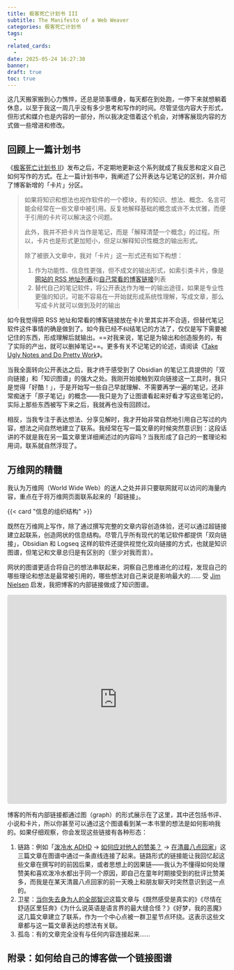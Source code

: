```yaml
---
title: 极客死亡计划书 III
subtitle: The Manifesto of a Web Weaver
categories: 极客死亡计划书
tags:
  - 
related_cards:
  - 
date: 2025-05-24 16:27:38
banner:
draft: true
toc: true
---
```


这几天搬家搬到心力憔悴，还总是琐事缠身，每天都在到处跑，一停下来就想躺着休息，以至于我这一周几乎没有多少思考和写作的时间。尽管坚信内容大于形式，但形式和媒介也是内容的一部分，所以我决定借着这个机会，对博客展现内容的方式做一些增进和修改。<!--more-->

## 回顾上一篇计划书

《[极客死亡计划书 II](/posts/极客死亡计划书-II)》发布之后，不定期地更新这个系列就成了我反思和定义自己如何写作的方式。在上一篇计划书中，我阐述了公开表达与记笔记的区别，并介绍了博客新增的「卡片」分区。

> 如果将知识和想法也视作软件的一个模块，有的知识、想法、概念、名言可能会经常在一些文章中被引用。反复地解释基础的概念或许不太优雅，而便于引用的卡片可以解决这个问题。
>
> 此外，我并不把卡片当作是笔记，而是「解释清楚一个概念」的过程。所以，卡片也是形式更加短小，但足以解释知识性概念的输出形式。
>
> 除了被嵌入文章中，我对「卡片」这一形式还有如下构想：
>
> 1. 作为功能性、信息性更强，但不成文的输出形式，如索引类卡片，像是[网站的 RSS 地址列表](/rss/)和[自己常看的博客链接](/cards/links/)列表
> 2. 替代自己的笔记软件，将公开表达作为唯一的输出途径，如果是专业性更强的知识，可能不容易在一开始就形成系统性理解，写成文章，那么写成卡片就可以做到及时的输出

如今我觉得把 RSS 地址和常看的博客链接放在卡片里其实并不合适，但替代笔记软件这件事情的确是做到了。如今我已经不纠结笔记的方法了，仅仅是写下需要被记住的东西，形成理解后就输出。==对我来说，笔记是为输出和创造服务的，有了实际的产出，就可以删掉笔记==。更多有关不记笔记的论述，请阅读《[Take Ugly Notes and Do Pretty Work](/en/posts/take-ugly-notes-do-pretty-work/)》。

当我全面转向公开表达之后，我才终于感受到了 Obsidian 的笔记工具提供的「双向链接」和「知识图谱」的强大之处。我刚开始接触到双向链接这一工具时，我只是觉得「好酷！」，于是开始写一些自己早就理解、不需要再学一遍的笔记，还非常痴迷于「原子笔记」的概念——我只是为了让图谱看起来好看才写这些笔记的，实际上那些东西被写下来之后，我就再也没有回顾过。

相反，当我专注于表达想法、分享见解时，我才开始非常自然地引用自己写过的内容，想法之间自然地建立了联系。我经常在写一篇文章的时候突然意识到：这段话讲的不就是我在另一篇文章里详细阐述过的内容吗？当我形成了自己的一套理论和用词，联系就自然浮现了。

## 万维网的精髓

我认为万维网（World Wide Web）的迷人之处并非只要联网就可以访问的海量内容，重点在于将万维网页面联系起来的「超链接」。

{{< card "信息的组织结构" >}}

既然在万维网上写作，除了通过撰写完整的文章内容创造体验，还可以通过超链接建立起联系，创造网状的信息结构。尽管几乎所有现代的笔记软件都提供「双向链接」，Obsidian 和 Logseq 这样的软件还提供视觉化双向链接的方式，也就是知识图谱，但笔记和文章总归是有区别的（至少对我而言）。

网状的图谱更适合将自己的想法串联起来，洞察自己思维进化的过程，发现自己的哪些理论和想法是最常被引用的，哪些想法对自己来说是影响最大的…… 受 [Jim Nielsen](https://blog.jim-nielsen.com/about/internal-links/) 启发，我把博客的内部链接做成了知识图谱。

<div class="outbox small">
                <iframe src="https://geedea.pro/graph"
                    style="width:100%;height: 30rem;border-radius:5px;border:none"></iframe>
            </div>

博客的所有内部链接都通过图（graph）的形式展示在了这里，其中还包括书评、小说和卡片，所以你甚至可以通过这个图谱看到某一本书里的想法是如何影响我的。如果仔细观察，你会发现这些链接有各种形态：

1. 链路：例如「[泼冷水 ADHD](/posts/泼冷水adhd/) → [如何应对他人的赞美？](/posts/如何应对他人的赞美/) → [在清晨八点回家](/posts/在清晨八点回家/)」这三篇文章在图谱中通过一条直线连接了起来。链路形式的链接能让我回忆起这些文章在撰写时的前因后果，或者思想上的因果链——我认为不懂得如何处理赞美和喜欢泼冷水都出于同一个原因，即自己在童年时期接受到的批评比赞美多，而我是在某天清晨八点回家的前一天晚上和朋友聊天时突然意识到这一点的。
2. 卫星：[当你失去身为人的全部智识](/posts/当你失去身为人的全部智识/)这篇文章与《既然感受是真实的》《尽情在舒适区里狂奔》《为什么说英语是语言界的最大缝合怪？》《好梦，我的恶魔》这几篇文章建立了联系，作为一个中心点被一群卫星节点环绕。这表示这些文章都与这一篇文章表达的想法有关联。
3. 孤岛：有的文章完全没有与任何内容连接起来……

## 附录：如何给自己的博客做一个链接图谱
